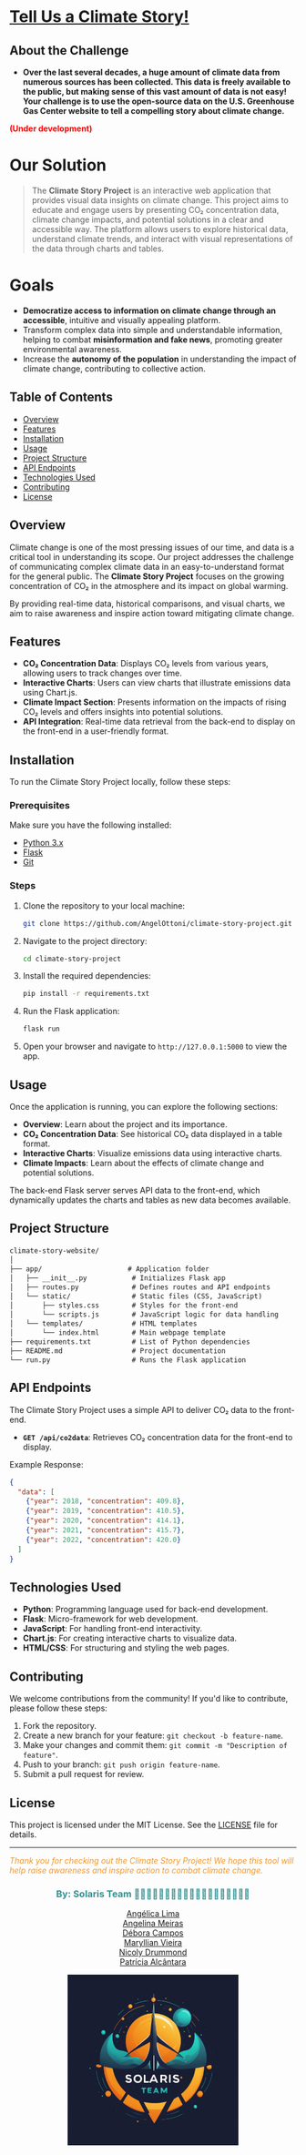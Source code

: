 # [Tell Us a Climate Story!](https://www.spaceappschallenge.org/nasa-space-apps-2024/challenges/tell-us-a-climate-story/?tab=details)

## **About the Challenge**

- **Over the last several decades, a huge amount of climate data from numerous sources has been collected. This data is freely available to the public, but making sense of this vast amount of data is not easy! Your challenge is to use the open-source data on the U.S. Greenhouse Gas Center website to tell a compelling story about climate change.**


<font color='red'>**(Under development)**</font>
# Our Solution

>The **Climate Story Project** is an interactive web application that provides visual data insights on climate change. This project aims to educate and engage users by presenting CO₂ concentration data, climate change impacts, and potential solutions in a clear and accessible way. The platform allows users to explore historical data, understand climate trends, and interact with visual representations of the data through charts and tables.

# Goals

- **Democratize access to information on climate change through an accessible**, intuitive and visually appealing platform.
- Transform complex data into simple and understandable information, helping to combat **misinformation and fake news**, promoting greater environmental awareness.
- Increase the **autonomy of the population** in understanding the impact of climate change, contributing to collective action.

## Table of Contents

- [Overview](#overview)
- [Features](#features)
- [Installation](#installation)
- [Usage](#usage)
- [Project Structure](#project-structure)
- [API Endpoints](#api-endpoints)
- [Technologies Used](#technologies-used)
- [Contributing](#contributing)
- [License](#license)

## Overview

Climate change is one of the most pressing issues of our time, and data is a critical tool in understanding its scope. Our project addresses the challenge of communicating complex climate data in an easy-to-understand format for the general public. The **Climate Story Project** focuses on the growing concentration of CO₂ in the atmosphere and its impact on global warming.

By providing real-time data, historical comparisons, and visual charts, we aim to raise awareness and inspire action toward mitigating climate change.

## Features

- **CO₂ Concentration Data**: Displays CO₂ levels from various years, allowing users to track changes over time.
- **Interactive Charts**: Users can view charts that illustrate emissions data using Chart.js.
- **Climate Impact Section**: Presents information on the impacts of rising CO₂ levels and offers insights into potential solutions.
- **API Integration**: Real-time data retrieval from the back-end to display on the front-end in a user-friendly format.

## Installation

To run the Climate Story Project locally, follow these steps:

### Prerequisites

Make sure you have the following installed:

- [Python 3.x](https://www.python.org/downloads/)
- [Flask](https://flask.palletsprojects.com/)
- [Git](https://git-scm.com/)

### Steps

1. Clone the repository to your local machine:

   ```bash
   git clone https://github.com/AngelOttoni/climate-story-project.git
   ```

2. Navigate to the project directory:

   ```bash
   cd climate-story-project
   ```

3. Install the required dependencies:

   ```bash
   pip install -r requirements.txt
   ```

4. Run the Flask application:

   ```bash
   flask run
   ```

5. Open your browser and navigate to `http://127.0.0.1:5000` to view the app.

## Usage

Once the application is running, you can explore the following sections:

- **Overview**: Learn about the project and its importance.
- **CO₂ Concentration Data**: See historical CO₂ data displayed in a table format.
- **Interactive Charts**: Visualize emissions data using interactive charts.
- **Climate Impacts**: Learn about the effects of climate change and potential solutions.

The back-end Flask server serves API data to the front-end, which dynamically updates the charts and tables as new data becomes available.

## Project Structure

```plaintext
climate-story-website/
│
├── app/                     # Application folder
│   ├── __init__.py           # Initializes Flask app
│   ├── routes.py             # Defines routes and API endpoints
│   └── static/               # Static files (CSS, JavaScript)
│       ├── styles.css        # Styles for the front-end
│       └── scripts.js        # JavaScript logic for data handling
│   └── templates/            # HTML templates
│       └── index.html        # Main webpage template
├── requirements.txt          # List of Python dependencies
├── README.md                 # Project documentation
└── run.py                    # Runs the Flask application
```

## API Endpoints 

The Climate Story Project uses a simple API to deliver CO₂ data to the front-end.

- **`GET /api/co2data`**: Retrieves CO₂ concentration data for the front-end to display.

Example Response:

```json
{
  "data": [
    {"year": 2018, "concentration": 409.8},
    {"year": 2019, "concentration": 410.5},
    {"year": 2020, "concentration": 414.1},
    {"year": 2021, "concentration": 415.7},
    {"year": 2022, "concentration": 420.0}
  ]
}
```

## Technologies Used

- **Python**: Programming language used for back-end development.
- **Flask**: Micro-framework for web development.
- **JavaScript**: For handling front-end interactivity.
- **Chart.js**: For creating interactive charts to visualize data.
- **HTML/CSS**: For structuring and styling the web pages.

## Contributing

We welcome contributions from the community! If you'd like to contribute, please follow these steps:

1. Fork the repository.
2. Create a new branch for your feature: `git checkout -b feature-name`.
3. Make your changes and commit them: `git commit -m "Description of feature"`.
4. Push to your branch: `git push origin feature-name`.
5. Submit a pull request for review.

## License

This project is licensed under the MIT License. See the [LICENSE](LICENSE) file for details.

---

<font color='#f0962a'>*Thank you for checking out the Climate Story Project! We hope this tool will help raise awareness and inspire action to combat climate change.*</font>

<div align="center">
  <h3 style="color:#349193;">By: Solaris Team 🚀👩🏻‍🚀👩🏻‍🚀👩🏽‍🚀👩🏽‍🚀👩🏽‍🚀👩🏾‍🚀</h3>
</div>

<div align="center">
    <a href="https://www.linkedin.com/in/angelica-lima-75204a224/" target="_blank">Angélica Lima</a><br>
    <a href="https://www.linkedin.com/in/angelina-meiras-ottoni/" target="_blank">Angelina Meiras</a><br>
    <a href="https://www.linkedin.com/in/d%C3%A9bora-campos-34515a1b9/" target="_blank">Débora Campos</a><br>
    <a href="https://www.linkedin.com/in/maryllian-vieira-dev/" target="_blank">Maryllian Vieira</a><br>
    <a href="https://www.linkedin.com/in/nicolydrummond/" target="_blank">Nicoly Drummond</a><br>
    <a href="https://www.linkedin.com/in/patriciaalcantara2/" target="_blank">Patrícia Alcântara</a> 
  
</div>

<p align="center">
  <img src="https://raw.githubusercontent.com/AngelOttoni/climate-story-project/main/app/static/img/solaris-team.jpeg" alt="Solaris Team" width="300">
</p>
